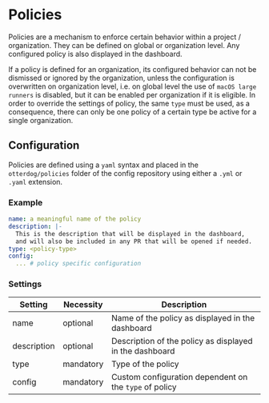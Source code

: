 # Policies

Policies are a mechanism to enforce certain behavior within a project / organization. They can be defined on global
or organization level. Any configured policy is also displayed in the dashboard.

If a policy is defined for an organization, its configured behavior can not be dismissed or ignored by the organization,
unless the configuration is overwritten on organization level, i.e. on global level the use of `macOS large runners` is
disabled, but it can be enabled per organization if it is eligible. In order to override the settings of policy, the same
`type` must be used, as a consequence, there can only be one policy of a certain type be active for a single organization.

## Configuration

Policies are defined using a `yaml` syntax and placed in the `otterdog/policies` folder of
the config repository using either a `.yml` or `.yaml` extension.

### Example

``` yaml
name: a meaningful name of the policy
description: |-
  This is the description that will be displayed in the dashboard,
  and will also be included in any PR that will be opened if needed.
type: <policy-type>
config:
  ... # policy specific configuration
```

### Settings

| Setting     | Necessity | Description                                             |
|-------------|-----------|---------------------------------------------------------|
| name        | optional  | Name of the policy as displayed in the dashboard        |
| description | optional  | Description of the policy as displayed in the dashboard |
| type        | mandatory | Type of the policy                                      |
| config      | mandatory | Custom configuration dependent on the `type` of policy  |
